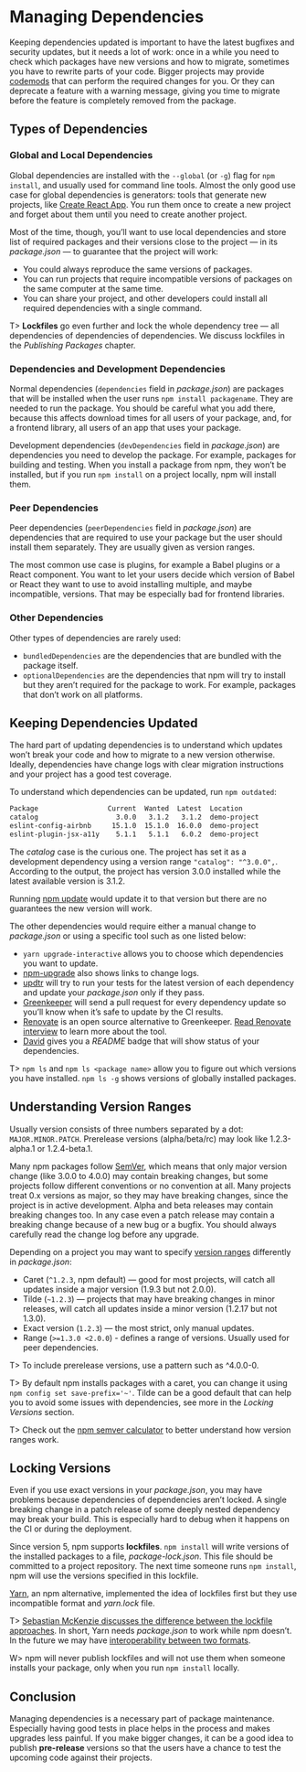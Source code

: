 # Managing Dependencies

Keeping dependencies updated is important to have the latest bugfixes and security updates, but it needs a lot of work: once in a while you need to check which packages have new versions and how to migrate, sometimes you have to rewrite parts of your code. Bigger projects may provide [codemods](https://github.com/reactjs/react-codemod) that can perform the required changes for you. Or they can deprecate a feature with a warning message, giving you time to migrate before the feature is completely removed from the package.

## Types of Dependencies

### Global and Local Dependencies

Global dependencies are installed with the `--global` (or `-g`) flag for `npm install`, and usually used for command line tools. Almost the only good use case for global dependencies is generators: tools that generate new projects, like [Create React App](https://github.com/facebookincubator/create-react-app). You run them once to create a new project and forget about them until you need to create another project.

Most of the time, though, you’ll want to use local dependencies and store list of required packages and their versions close to the project — in its _package.json_ — to guarantee that the project will work:

* You could always reproduce the same versions of packages.
* You can run projects that require incompatible versions of packages on the same computer at the same time.
* You can share your project, and other developers could install all required dependencies with a single command.

T> **Lockfiles** go even further and lock the whole dependency tree — all dependencies of dependencies of dependencies. We discuss lockfiles in the _Publishing Packages_ chapter.

### Dependencies and Development Dependencies

Normal dependencies (`dependencies` field in _package.json_) are packages that will be installed when the user runs `npm install packagename`. They are needed to run the package. You should be careful what you add there, because this affects download times for all users of your package, and, for a frontend library, all users of an app that uses your package.

Development dependencies (`devDependencies` field in _package.json_) are dependencies you need to develop the package. For example, packages for building and testing. When you install a package from npm, they won’t be installed, but if you run `npm install` on a project locally, npm will install them.

### Peer Dependencies

Peer dependencies (`peerDependencies` field in _package.json_) are dependencies that are required to use your package but the user should install them separately. They are usually given as version ranges.

The most common use case is plugins, for example a Babel plugins or a React component. You want to let your users decide which version of Babel or React they want to use to avoid installing multiple, and maybe incompatible, versions. That may be especially bad for frontend libraries.

### Other Dependencies

Other types of dependencies are rarely used:

* `bundledDependencies` are the dependencies that are bundled with the package itself.
* `optionalDependencies` are the dependencies that npm will try to install but they aren’t required for the package to work. For example, packages that don’t work on all platforms.

## Keeping Dependencies Updated

The hard part of updating dependencies is to understand which updates won’t break your code and how to migrate to a new version otherwise. Ideally, dependencies have change logs with clear migration instructions and your project has a good test coverage.

To understand which dependencies can be updated, run `npm outdated`:

```bash
Package                 Current  Wanted  Latest  Location
catalog                   3.0.0   3.1.2   3.1.2  demo-project
eslint-config-airbnb     15.1.0  15.1.0  16.0.0  demo-project
eslint-plugin-jsx-a11y    5.1.1   5.1.1   6.0.2  demo-project
```

The _catalog_ case is the curious one. The project has set it as a development dependency using a version range `"catalog": "^3.0.0",`. According to the output, the project has version 3.0.0 installed while the latest available version is 3.1.2.

Running [npm update](https://docs.npmjs.com/cli/update) would update it to that version but there are no guarantees the new version will work.

The other dependencies would require either a manual change to _package.json_ or using a specific tool such as one listed below:

* `yarn upgrade-interactive` allows you to choose which dependencies you want to update.
* [npm-upgrade](https://www.npmjs.com/package/npm-upgrade) also shows links to change logs.
* [updtr](https://www.npmjs.com/package/updtr) will try to run your tests for the latest version of each dependency and update your _package.json_ only if they pass.
* [Greenkeeper](https://greenkeeper.io/) will send a pull request for every dependency update so you’ll know when it’s safe to update by the CI results.
* [Renovate](https://www.npmjs.com/package/renovate) is an open source alternative to Greenkeeper. [Read Renovate interview](https://survivejs.com/blog/renovate-interview/) to learn more about the tool.
* [David](https://david-dm.org/) gives you a _README_ badge that will show status of your dependencies.

T> `npm ls` and `npm ls <package name>` allow you to figure out which versions you have installed. `npm ls -g` shows versions of globally installed packages.

## Understanding Version Ranges

Usually version consists of three numbers separated by a dot: `MAJOR.MINOR.PATCH`. Prerelease versions (alpha/beta/rc) may look like 1.2.3-alpha.1 or 1.2.4-beta.1.

Many npm packages follow [SemVer](https://semver.org/), which means that only major version change (like 3.0.0 to 4.0.0) may contain breaking changes, but some projects follow different conventions or no convention at all. Many projects treat 0.x versions as major, so they may have breaking changes, since the project is in active development. Alpha and beta releases may contain breaking changes too. In any case even a patch release may contain a breaking change because of a new bug or a bugfix. You should always carefully read the change log before any upgrade.

Depending on a project you may want to specify [version ranges](https://docs.npmjs.com/misc/semver) differently in _package.json_:

* Caret (`^1.2.3`, npm default) — good for most projects, will catch all updates inside a major version (1.9.3 but not 2.0.0).
* Tilde (`~1.2.3`) — projects that may have breaking changes in minor releases, will catch all updates inside a minor version (1.2.17 but not 1.3.0).
* Exact version (`1.2.3`) — the most strict, only manual updates.
* Range (`>=1.3.0 <2.0.0`) - defines a range of versions. Usually used for peer dependencies.

T> To include prerelease versions, use a pattern such as ^4.0.0-0.

T> By default npm installs packages with a caret, you can change it using `npm config set save-prefix='~'`. Tilde can be a good default that can help you to avoid some issues with dependencies, see more in the _Locking Versions_ section.

T> Check out the [npm semver calculator](https://semver.npmjs.com/) to better understand how version ranges work.

## Locking Versions

Even if you use exact versions in your _package.json_, you may have problems because dependencies of dependencies aren’t locked. A single breaking change in a patch release of some deeply nested dependency may break your build. This is especially hard to debug when it happens on the CI or during the deployment.

Since version 5, npm supports **lockfiles**. `npm install` will write versions of the installed packages to a file, _package-lock.json_. This file should be committed to a project repository. The next time someone runs `npm install`, npm will use the versions specified in this lockfile.

[Yarn](https://yarnpkg.com/), an npm alternative, implemented the idea of lockfiles first but they use incompatible format and _yarn.lock_ file.

T> [Sebastian McKenzie discusses the difference between the lockfile approaches](https://yarnpkg.com/blog/2017/05/31/determinism/). In short, Yarn needs _package.json_ to work while npm doesn’t. In the future we may have [interoperability between two formats](https://www.npmjs.com/package/synp).

W> npm will never publish lockfiles and will not use them when someone installs your package, only when you run `npm install` locally.

## Conclusion

Managing dependencies is a necessary part of package maintenance. Especially having good tests in place helps in the process and makes upgrades less painful. If you make bigger changes, it can be a good idea to publish **pre-release** versions so that the users have a chance to test the upcoming code against their projects.

